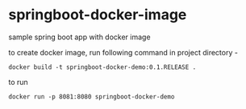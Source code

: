 # springboot-docker-image
sample spring boot app with docker image

to create docker image, run following command in project directory -
```docker
docker build -t springboot-docker-demo:0.1.RELEASE .
```
to run 
```docker
docker run -p 8081:8080 springboot-docker-demo
```
